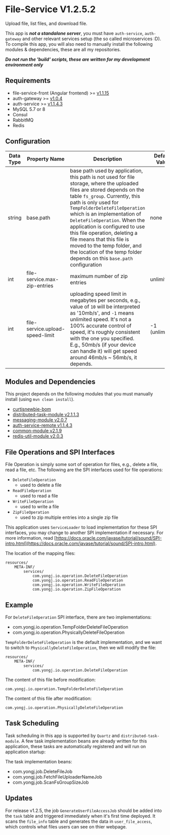 # File-Service V1.2.5.2

Upload file, list files, and download file.

This app is ***not a standalone server***, you must have `auth-service`, `auth-gateway` and other relevant services setup (the so called microservices :D). To compile this app, you will also need to manually install the following modules & dependencies, these are all my repositories.

***Do not run the 'build' scripts, these are written for my development environment only***

## Requirements 

- file-service-front (Angular frontend) >= [v1.1.15](https://github.com/CurtisNewbie/file-service-front/tree/v1.1.15)
- auth-gateway >= [v1.0.4](https://github.com/CurtisNewbie/auth-gateway/tree/v1.0.4)
- auth-service >= [v1.1.4.3](https://github.com/CurtisNewbie/auth-service/tree/v1.1.4.3)
- MySQL 5.7 or 8
- Consul
- RabbitMQ
- Redis

## Configuration

| Data Type | Property Name                   | Description                                                                                                                                                                                                                                                                                                                                                                                                                                                                           | Default Value  |
|-----------|---------------------------------|---------------------------------------------------------------------------------------------------------------------------------------------------------------------------------------------------------------------------------------------------------------------------------------------------------------------------------------------------------------------------------------------------------------------------------------------------------------------------------------|----------------|
| string    | base.path                       | base path used by application, this path is not used for file storage, where the uploaded files are stored depends on the table `fs_group`. Currently, this path is only used for `TempFolderDeleteFileOperation` which is an implementation of `DeleteFileOperation`. When the application is configured to use this file operation, deleting a file means that this file is moved to the temp folder, and the location of the temp folder depends on this `base.path` configuration | none           |
| int       | file-service.max-zip-entries    | maximum number of zip entries                                                                                                                                                                                                                                                                                                                                                                                                                                                         | unlimited      |
| int       | file-service.upload-speed-limit | uploading speed limit in megabytes per seconds, e.g., value of `10` will be interpreted as '10mb/s', and `-1` means unlimited speed. It's not a 100% accurate control of speed, it's roughly consistent with the one you specified. E.g., 50mb/s (if your device can handle it) will get speed around 46mb/s ~ 56mb/s, it depends.                                                                                                                                                        | -1 (unlimited) |

## Modules and Dependencies

This project depends on the following modules that you must manually install (using `mvn clean install`).

- [curtisnewbie-bom](https://github.com/CurtisNewbie/curtisnewbie-bom)
- [distributed-task-module v2.1.1.3](https://github.com/CurtisNewbie/distributed-task-module/tree/v2.1.1.3)
- [messaging-module v2.0.7](https://github.com/CurtisNewbie/messaging-module/tree/v2.0.7)
- [auth-service-remote v1.1.4.3](https://github.com/curtisnewbie/auth-service/tree/v1.1.4.3)
- [common-module v2.1.9](https://github.com/CurtisNewbie/common-module/tree/v2.1.9)
- [redis-util-module v2.0.3](https://github.com/CurtisNewbie/redis-util-module/tree/v2.0.3)


## File Operations and SPI Interfaces

File Operation is simply some sort of operation for files, e.g., delete a file, read a file, etc. The following are the SPI interfaces used for file operations:

- `DeleteFileOperation`
    - used to delete a file
- `ReadFileOperation`
    - used to read a file
- `WriteFileOperation`
    - used to write a file
- `ZipFileOperation`
    - used to zip multiple entries into a single zip file

This application uses `ServiceLoader` to load implementation for these SPI interfaces, you may change to another SPI implementation if necessary. For more information, read [https://docs.oracle.com/javase/tutorial/sound/SPI-intro.html](https://docs.oracle.com/javase/tutorial/sound/SPI-intro.html).

The location of the mapping files:

```
resources/
    META-INF/
        services/
            com.yongj.io.operation.DeleteFileOperation
            com.yongj.io.operation.ReadFileOperation
            com.yongj.io.operation.WriteFileOperation
            com.yongj.io.operation.ZipFileOperation
```

## Example

For `DeleteFileOperation` SPI interface, there are two implementations:

- com.yongj.io.operation.TempFolderDeleteFileOperation 
- com.yongj.io.operation.PhysicallyDeleteFileOperation

`TempFolderDeleteFileOperation` is the default implementation, and we want to switch to `PhysicallyDeleteFileOperation`, then we will modify the file:

```
resources/
    META-INF/
        services/
            com.yongj.io.operation.DeleteFileOperation
```

The content of this file before modification:

```
com.yongj.io.operation.TempFolderDeleteFileOperation
```

The content of this file after modification:

```
com.yongj.io.operation.PhysicallyDeleteFileOperation
```

## Task Scheduling  

Task scheduling in this app is supported by `Quartz` and `distributed-task-module`. A few task implementation beans are already written for this application, these tasks are automatically registered and will run on application startup: 

The task implementation beans:

- com.yongj.job.DeleteFileJob
- com.yongj.job.FetchFileUploaderNameJob
- com.yongj.job.ScanFsGroupSizeJob 
    
## Updates

For release v1.2.5, the job `GenerateUserFileAccessJob` should be added into the `task` table and triggered immediately when it's first time deployed. It scans the `file_info` table and generates the data in `user_file_access`, which controls what files users can see on thier webpage. 



